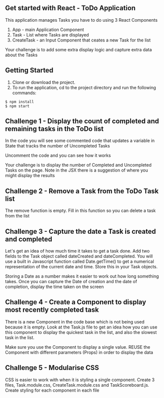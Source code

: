 ## Get started with React - ToDo Application

This application manages Tasks you have to do using 3 React Components

1. App - main Application Component
2. Task - List where Tasks are displayed
3. CreateTask - an Input Component that ceates a new Task for the list

Your challenge is to add some extra display logic and capture extra data
about the Tasks

## Getting Started
1. Clone or download the project.
2. To run the application, cd to the project directory and run the following commands:

```
$ npm install
$ npm start
```
## Challenge 1 - Display the count of completed and remaining tasks in the ToDo list

In the code you will see some commented code that updates a variable in State that tracks the number of Uncompleted Tasks

Uncomment the code and you can see how it works

Your challenge is to display the number of Completed and Uncompleted Tasks on the page. Note in the JSX there is a suggestion of where you might display the results

## Challenge 2 - Remove a Task from the ToDo Task list

The remove function is empty. Fill in this function so you can delete a task from the list


## Challenge 3 - Capture the date a Task is created and completed

Let's get an idea of how much time it takes to get a task done. Add two fields to the Task object called dateCreated and dateCompleted. You will use a built in Javascript function called Date.getTime() to get a numerical representation of the current date and time. Store this in your Task objects.

Storing a Date as a number makes it easier to work out how long something takes. Once you can capture the Date of creation and the date of completion, display the time taken on the screen

## Challenge 4 - Create a Component to display most recently completed task

There is a new Component in the code base which is not being used because it is empty. Look at the Task.js file to get an idea how you can use this component to display the quickest task in the list, and also the slowest task in the list.

Make sure you use the Component to display a single value. REUSE the Component with different parameters (Props) in order to display the data

## Challenge 5 - Modularise CSS

CSS is easier to work with when it is styling a single component. Create 3 files, Task.module.css, CreateTask.module.css and TaskScoreboard.js. Create styling for each component in each file